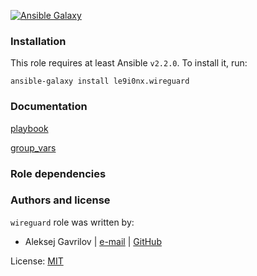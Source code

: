 [![Ansible Galaxy](https://img.shields.io/badge/galaxy-le9i0nx.wireguard-660198.svg?style=flat)](https://galaxy.ansible.com/le9i0nx/wireguard/)


### Installation

This role requires at least Ansible `v2.2.0`. To install it, run:

    ansible-galaxy install le9i0nx.wireguard

### Documentation

[playbook](docs/playbook.md)

[group_vars](docs/group_vars.md)

### Role dependencies

### Authors and license

`wireguard` role was written by:
- Aleksej Gavrilov | [e-mail](mailto:le9i0nx@gmail.com) | [GitHub](https://github.com/le9i0nx)

License: [MIT](https://github.com/le9i0nx/ansible-wireguard/blob/master/LICENSE)

